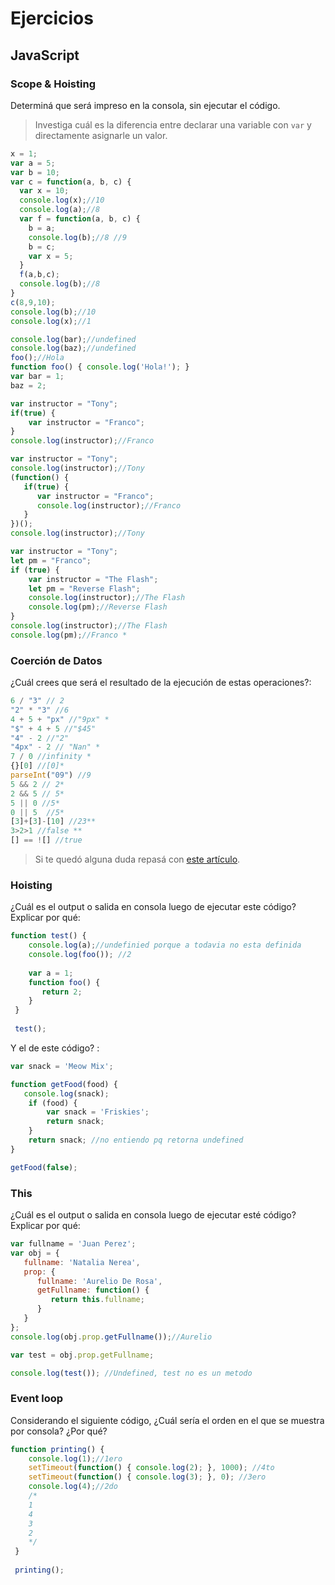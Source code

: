
# Ejercicios

## JavaScript

### Scope & Hoisting

Determiná que será impreso en la consola, sin ejecutar el código.

> Investiga cuál es la diferencia entre declarar una variable con `var` y directamente asignarle un valor.

```javascript
x = 1;
var a = 5; 
var b = 10;
var c = function(a, b, c) {
  var x = 10;
  console.log(x);//10
  console.log(a);//8
  var f = function(a, b, c) {
    b = a;
    console.log(b);//8 //9
    b = c; 
    var x = 5;
  }
  f(a,b,c);
  console.log(b);//8
}
c(8,9,10);
console.log(b);//10
console.log(x);//1
```

```javascript
console.log(bar);//undefined
console.log(baz);//undefined
foo();//Hola
function foo() { console.log('Hola!'); }
var bar = 1;
baz = 2;

```

```javascript
var instructor = "Tony";
if(true) {
    var instructor = "Franco";
}
console.log(instructor);//Franco
```

```javascript
var instructor = "Tony";
console.log(instructor);//Tony
(function() {
   if(true) {
      var instructor = "Franco";
      console.log(instructor);//Franco
   }
})();
console.log(instructor);//Tony
```

```javascript
var instructor = "Tony";
let pm = "Franco";
if (true) {
    var instructor = "The Flash";
    let pm = "Reverse Flash";
    console.log(instructor);//The Flash
    console.log(pm);//Reverse Flash
}
console.log(instructor);//The Flash
console.log(pm);//Franco *
```
### Coerción de Datos

¿Cuál crees que será el resultado de la ejecución de estas operaciones?:

```javascript
6 / "3" // 2
"2" * "3" //6
4 + 5 + "px" //"9px" *
"$" + 4 + 5 //"$45"
"4" - 2 //"2"
"4px" - 2 // "Nan" *
7 / 0 //infinity *
{}[0] //[0]* 
parseInt("09") //9
5 && 2 // 2*
2 && 5 // 5*
5 || 0 //5*
0 || 5  //5*
[3]+[3]-[10] //23**
3>2>1 //false **
[] == ![] //true 
```

> Si te quedó alguna duda repasá con [este artículo](http://javascript.info/tutorial/object-conversion).


### Hoisting

¿Cuál es el output o salida en consola luego de ejecutar este código? Explicar por qué:

```javascript
function test() {
    console.log(a);//undefinied porque a todavia no esta definida 
    console.log(foo()); //2
 
    var a = 1;
    function foo() {
       return 2;
    }
 }
 
 test();
```

Y el de este código? :

```javascript
var snack = 'Meow Mix';

function getFood(food) {
   console.log(snack);
    if (food) {
        var snack = 'Friskies';
        return snack;
    }
    return snack; //no entiendo pq retorna undefined 
}

getFood(false);
```


### This

¿Cuál es el output o salida en consola luego de ejecutar esté código? Explicar por qué:

```javascript
var fullname = 'Juan Perez';
var obj = {
   fullname: 'Natalia Nerea',
   prop: {
      fullname: 'Aurelio De Rosa',
      getFullname: function() {
         return this.fullname;
      }
   }
};
console.log(obj.prop.getFullname());//Aurelio

var test = obj.prop.getFullname;

console.log(test()); //Undefined, test no es un metodo
```

### Event loop

Considerando el siguiente código, ¿Cuál sería el orden en el que se muestra por consola? ¿Por qué?

```javascript
function printing() {
    console.log(1);//1ero
    setTimeout(function() { console.log(2); }, 1000); //4to
    setTimeout(function() { console.log(3); }, 0); //3ero
    console.log(4);//2do
    /*
    1
    4
    3
    2
    */
 }
 
 printing();
```
